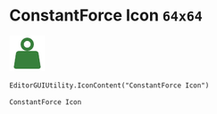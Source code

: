 # ConstantForce Icon `64x64`
<img src="/img/ConstantForce%20Icon.png" width=64 height=64>

``` CSharp
EditorGUIUtility.IconContent("ConstantForce Icon")
```
```
ConstantForce Icon
```
